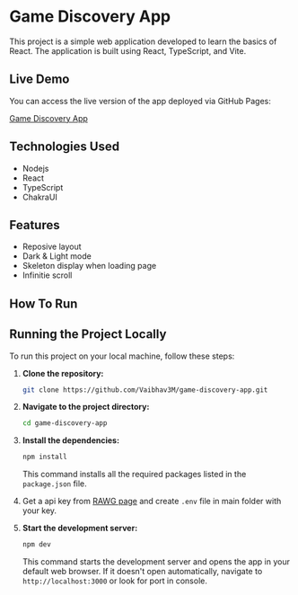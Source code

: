 # Game Discovery App

This project is a simple web application developed to learn the basics of React. The application is built using React, TypeScript, and Vite.

## Live Demo

You can access the live version of the app deployed via GitHub Pages:

[Game Discovery App](http://www.vaibhavmalhotra.com/game-discovery-app/)

## Technologies Used

- Nodejs
- React
- TypeScript
- ChakraUI

## Features

- Reposive layout
- Dark & Light mode
- Skeleton display when loading page
- Infinitie scroll

## How To Run

## Running the Project Locally

To run this project on your local machine, follow these steps:

1. **Clone the repository:**

   ```bash
   git clone https://github.com/Vaibhav3M/game-discovery-app.git
   ```

2. **Navigate to the project directory:**

   ```bash
   cd game-discovery-app
   ```

3. **Install the dependencies:**

   ```bash
   npm install
   ```

   This command installs all the required packages listed in the `package.json` file.

4. Get a api key from [RAWG page](https://rawg.io/apidocs) and create `.env` file in main folder with your key.
  
6. **Start the development server:**

   ```bash
   npm dev
   ```

   This command starts the development server and opens the app in your default web browser. If it doesn't open automatically, navigate to `http://localhost:3000` or look for port in console.

